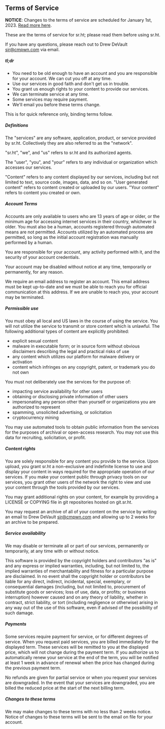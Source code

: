 Terms of Service
----------------

**NOTICE**: Changes to the terms of service are scheduled for January 1st, 2023. [Read more here](https://sourcehut.org/blog/2022-10-31-tos-update-cryptocurrency/).

These are the terms of service for sr.ht; please read them before using sr.ht.

If you have any questions, please reach out to Drew DeVault [sir@cmpwn.com](mailto:sir@cmpwn.com) via email.

##### tl;dr

* You need to be old enough to have an account and you are responsible for your account. We can cut you off at any time.
* Use our services in good faith and don't get us in trouble.
* You grant us enough rights to your content to provide our services.
* We can terminate service at any time.
* Some services may require payment.
* We'll email you before these terms change.

This is for quick reference only, binding terms follow.

##### Definitions

The "services" are any software, application, product, or service provided by sr.ht. Collectively they are also referred to as the "network".

"sr.ht", "we", and "us" refers to sr.ht and its authorized agents.

The "user", "you", and "your" refers to any individual or organization which accesses our services.

"Content" refers to any content displayed by our services, including but not limited to text, source code, images, data, and so on. "User generated content" refers to content created or uploaded by our users. "Your content" refers to content you created or own.

##### Account Terms

Accounts are only available to users who are 13 years of age or older, or the minimum age for accessing internet services in their country, whichever is older. You must also be a human, accounts registered through automated means are not permitted. Accounts utilized by an automated process are permitted, so long as the initial account registration was manually performed by a human.

You are responsible for your account, any activity performed with it, and the security of your account credentials.

Your account may be disabled without notice at any time, temporarily or permanently, for any reason.

We require an email address to register an account. This email address must be kept up-to-date and we must be able to reach you for official communication at this address. If we are unable to reach you, your account may be terminated.

##### Permissible use

You must obey all local and US laws in the course of using the service. You will not utilize the service to transmit or store content which is unlawful. The following additional types of content are explicitly prohibited:

* explicit sexual content
* malware in executable form; or in source form without obvious disclaimers describing the legal and practical risks of use
* any content which utilizes our platform for malware delivery or activation
* content which infringes on any copyright, patent, or trademark you do not own

You must not deliberately use the services for the purpose of:

* impacting service availability for other users
* obtaining or disclosing private information of other users
* impersonating any person other than yourself or organizations you are authorized to represent
* spamming, unsolicited advertising, or solicitation
* cryptocurrency mining

You may use automated tools to obtain public information from the services for the purposes of archival or open-access research. You may not use this data for recruiting, solicitation, or profit.

##### Content rights

You are solely responsible for any content you provide to the service. Upon upload, you grant sr.ht a non-exclusive and indefinite license to use and display your content in ways required for the appropriate operation of our services. If you make your content public through privacy tools on our services, you grant other users of the network the right to view and use your content through the tools provided by our services.

You may grant additional rights on your content, for example by providing a LICENSE or COPYING file in git repositories hosted on git.sr.ht.

You may request an archive of all of your content on the service by writing an email to Drew DeVault [sir@cmpwn.com](mailto:sir@cmpwn.com) and allowing up to 2 weeks for an archive to be prepared.

##### Service availability

We may disable or terminate all or part of our services, permanently or temporarily, at any time with or without notice.

This software is provided by the copyright holders and contributors "as is" and any express or implied warranties, including, but not limited to, the implied warranties of merchantability and fitness for a particular purpose are disclaimed. In no event shall the copyright holder or contributors be liable for any direct, indirect, incidental, special, exemplary, or consequential damages (including, but not limited to, procurement of substitute goods or services; loss of use, data, or profits; or business interruption) however caused and on any theory of liability, whether in contract, strict liability, or tort (including negligence or otherwise) arising in any way out of the use of this software, even if advised of the possibility of such damage.

##### Payments

Some services require payment for service, or for different degrees of service. When you request paid services, you are billed immediately for the displayed term. These services will be remitted to you at the displayed price, which will not change during the payment term. If you authorize us to automatically renew your service at the end of the term, you will be notified at least 1 week in advance of renewal when the price has changed during the previous payment term.

No refunds are given for partial service or when you request your services are downgraded. In the event that your services are downgraded, you are billed the reduced price at the start of the next billing term.

##### Changes to these terms

We may make changes to these terms with no less than 2 weeks notice. Notice of changes to these terms will be sent to the email on file for your account.